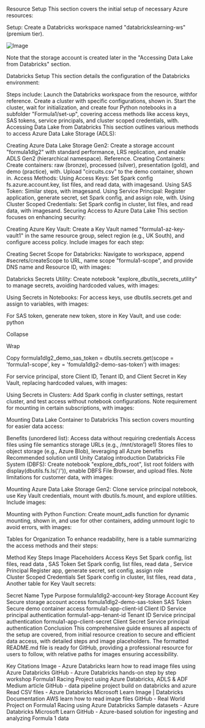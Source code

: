 Resource Setup
This section covers the initial setup of necessary Azure resources:

Setup:
Create a Databricks workspace named "databrickslearning-ws" (premium tier).




![Image](https://github.com/user-attachments/assets/4509beaa-5e24-4db9-80a2-48f8ac204293)


Note that the storage account is created later in the "Accessing Data Lake from Databricks" section.

Databricks Setup
This section details the configuration of the Databricks environment:

Steps include:
Launch the Databricks workspace from the resource, withfor reference.
Create a cluster with specific configurations, shown in.
Start the cluster, wait for initialization, and create four Python notebooks in a subfolder "Formula1/set-up", covering access methods like access keys, SAS tokens, service principals, and cluster scoped credentials, with.
Accessing Data Lake from Databricks
This section outlines various methods to access Azure Data Lake Storage (ADLS):

Creating Azure Data Lake Storage Gen2:
Create a storage account "formula1dlg2" with standard performance, LRS replication, and enable ADLS Gen2 (hierarchical namespace). Reference.
Creating Containers:
Create containers: raw (bronze), processed (silver), presentation (gold), and demo (practice), with.
Upload "circuits.csv" to the demo container, shown in.
Access Methods:
Using Access Keys: Set Spark config fs.azure.account.key, list files, and read data, with imagesand.
Using SAS Token: Similar steps, with imagesand.
Using Service Principal: Register application, generate secret, set Spark config, and assign role, with.
Using Cluster Scoped Credentials: Set Spark config in cluster, list files, and read data, with imagesand.
Securing Access to Azure Data Lake
This section focuses on enhancing security:

Creating Azure Key Vault:
Create a Key Vault named "formula1-az-key-vault1" in the same resource group, select region (e.g., UK South), and configure access policy. Include images for each step:







Creating Secret Scope for Databricks:
Navigate to workspace, append #secrets/createScope to URL, name scope "formula1-scope", and provide DNS name and Resource ID, with images:





Databricks Secrets Utility:
Create notebook "explore_dbutils_secrets_utility" to manage secrets, avoiding hardcoded values, with images:


Using Secrets in Notebooks:
For access keys, use dbutils.secrets.get and assign to variables, with images:



For SAS token, generate new token, store in Key Vault, and use code:
python

Collapse

Wrap

Copy
formula1dlg2_demo_sas_token = dbutils.secrets.get(scope = 'formula1-scope', key = 'fomula1dlg2-demo-sas-token')
with images:









For service principal, store Client ID, Tenant ID, and Client Secret in Key Vault, replacing hardcoded values, with images:











Using Secrets in Clusters:
Add Spark config in cluster settings, restart cluster, and test access without notebook configurations. Note requirement for mounting in certain subscriptions, with images:



Mounting Data Lake Container to Databricks
This section covers mounting for easier data access:

Benefits (unordered list):
Access data without requiring credentials
Access files using file semantics storage URLs (e.g., /mnt/storage1)
Stores files to object storage (e.g., Azure Blob), leveraging all Azure benefits
Recommended solution until Unity Catalog introduction
Databricks File System (DBFS):
Create notebook "explore_dbfs_root", list root folders with display(dbutils.fs.ls('/')), enable DBFS File Browser, and upload files. Note limitations for customer data, with images:










Mounting Azure Data Lake Storage Gen2:
Clone service principal notebook, use Key Vault credentials, mount with dbutils.fs.mount, and explore utilities. Include images:









Mounting with Python Function:
Create mount_adls function for dynamic mounting, shown in, and use for other containers, adding unmount logic to avoid errors, with images:





Tables for Organization
To enhance readability, here is a table summarizing the access methods and their steps:

Method	Key Steps	Image Placeholders
Access Keys	Set Spark config, list files, read data	, 
SAS Token	Set Spark config, list files, read data	, 
Service Principal	Register app, generate secret, set config, assign role	
Cluster Scoped Credentials	Set Spark config in cluster, list files, read data	, 
Another table for Key Vault secrets:

Secret Name	Type	Purpose
formula1dlg2-account-key	Storage Account Key	Secure storage account access
fomula1dlg2-demo-sas-token	SAS Token	Secure demo container access
formula1-app-client-id	Client ID	Service principal authentication
formula1-app-tenant-id	Tenant ID	Service principal authentication
formula1-app-client-secret	Client Secret	Service principal authentication
Conclusion
This comprehensive guide ensures all aspects of the setup are covered, from initial resource creation to secure and efficient data access, with detailed steps and image placeholders. The formatted README.md file is ready for GitHub, providing a professional resource for users to follow, with relative paths for images ensuring accessibility.

Key Citations
Image - Azure Databricks learn how to read image files using Azure Databricks
GitHub - Azure Databricks hands-on step by step workshop
Formula1 Racing Project using Azure Databricks, ADLS & ADF Medium article
GitHub - data pipeline project build on databricks and azure
Read CSV files - Azure Databricks Microsoft Learn
Image | Databricks Documentation AWS learn how to read image files
GitHub - Real World Project on Formula1 Racing using Azure Databricks
Sample datasets - Azure Databricks Microsoft Learn
GitHub - Azure-based solution for ingesting and analyzing Formula 1 data
